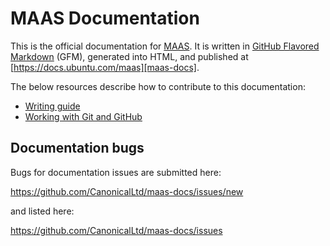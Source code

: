 # MAAS Documentation 

This is the official documentation for [MAAS][maas]. It is written in
[GitHub Flavored Markdown][github-gfm] (GFM), generated into HTML, and
published at [https://docs.ubuntu.com/maas][maas-docs].

The below resources describe how to contribute to this documentation:

- [Writing guide][contributing-writing]
- [Working with Git and GitHub][contributing-git]


## Documentation bugs

Bugs for documentation issues are submitted here:

https://github.com/CanonicalLtd/maas-docs/issues/new

and listed here:

https://github.com/CanonicalLtd/maas-docs/issues


<!-- LINKS -->

[maas]: https://maas.io
[github-gfm]: https://help.github.com/articles/getting-started-with-writing-and-formatting-on-github
[maas-docs]: https://docs.ubuntu.com/maas
[contributing-writing]: contributing-writing.md
[contributing-git]: contributing-git.md

